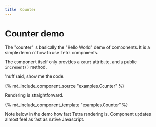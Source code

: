 ```yaml
---
title: Counter
---
```


# Counter demo

The "counter" is basically the "Hello World" demo of components. It is a simple demo of how to use Tetra components.

The component itself only provides a `count` attribute, and a public `increment()` method.

 'nuff said, show me the code.

{% md_include_component_source "examples.Counter" %}

Rendering is straightforward.

{% md_include_component_template "examples.Counter" %}

Note below in the demo how fast Tetra rendering is. Component updates almost feel as fast as native Javascript.
